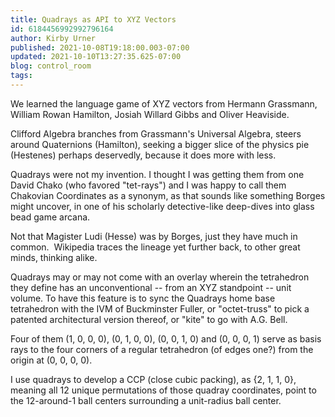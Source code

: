 ```yaml
---
title: Quadrays as API to XYZ Vectors
id: 6184456992992796164
author: Kirby Urner
published: 2021-10-08T19:18:00.003-07:00
updated: 2021-10-10T13:27:35.625-07:00
blog: control_room
tags: 
---
```


[](https://www.flickr.com/photos/kirbyurner/51566814541/in/dateposted-public/)

We learned the language game of XYZ vectors from Hermann Grassmann, William Rowan Hamilton, Josiah Willard Gibbs and Oliver Heaviside. 

Clifford Algebra branches from Grassmann's Universal Algebra, steers around Quaternions (Hamilton), seeking a bigger slice of the physics pie (Hestenes) perhaps deservedly, because it does more with less.

Quadrays were not my invention. I thought I was getting them from one David Chako (who favored "tet-rays") and I was happy to call them Chakovian Coordinates as a synonym, as that sounds like something Borges might uncover, in one of his scholarly detective-like deep-dives into glass bead game arcana.  

Not that Magister Ludi (Hesse) was by Borges, just they have much in common.  Wikipedia traces the lineage yet further back, to other great minds, thinking alike.

Quadrays may or may not come with an overlay wherein the tetrahedron they define has an unconventional -- from an XYZ standpoint -- unit volume. To have this feature is to sync the Quadrays home base tetrahedron with the IVM of Buckminster Fuller, or "octet-truss" to pick a patented architectural version thereof, or "kite" to go with A.G. Bell.  

Four of them (1, 0, 0, 0), (0, 1, 0, 0), (0, 0, 1, 0) and (0, 0, 0, 1) serve as basis rays to the four corners of a regular tetrahedron (of edges one?) from the origin at (0, 0, 0, 0).

I use quadrays to develop a CCP (close cubic packing), as {2, 1, 1, 0}, meaning all 12 unique permutations of those quadray coordinates, point to the 12-around-1 ball centers surrounding a unit-radius ball center.
[](https://blogger.googleusercontent.com/img/b/R29vZ2xl/AVvXsEiwQTDk4ZIB76twiq9mo3r8XB59jdP7ekRvSXUp5DB-KLRLyH-kjqKsXvrq980TXL3aZPqe4uzAP1l8VlpyxOn32f2nAUi478cdoqXuiK-oVBZv2kYoIcdLzqRDdZD2CRhIAdsR/s400/Quadray.gif)